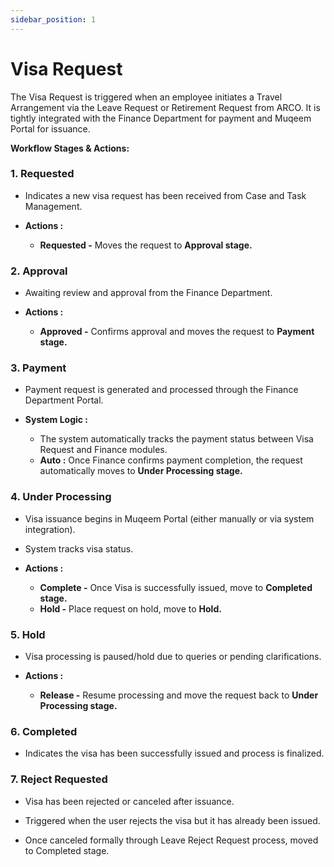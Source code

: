 ```yaml
---
sidebar_position: 1
---
```


# Visa Request

  The Visa Request is triggered when an employee initiates a Travel Arrangement via the Leave Request or Retirement Request from ARCO. It is tightly integrated with the Finance Department for payment and Muqeem Portal for issuance.

**Workflow Stages & Actions:**

### 1. Requested

  - Indicates a new visa request has been received from Case and Task Management.

  - **Actions :**
    - **Requested -** Moves the request to **Approval stage.**

### 2. Approval

  - Awaiting review and approval from the Finance Department.

  - **Actions :**
    - **Approved -** Confirms approval and moves the request to **Payment stage.**

### 3. Payment

  - Payment request is generated and processed through the Finance Department Portal.

  - **System Logic :**
    - The system automatically tracks the payment status between Visa Request and Finance modules.
    - **Auto :** Once Finance confirms payment completion, the request automatically moves to **Under Processing stage.**

### 4. Under Processing

  - Visa issuance begins in Muqeem Portal (either manually or via system integration).

  - System tracks visa status.

  - **Actions :**
    - **Complete -** Once Visa is successfully issued, move to **Completed stage.**
    - **Hold -** Place request on hold, move to **Hold.**

### 5. Hold

  - Visa processing is paused/hold due to queries or pending clarifications.

  - **Actions :**
    - **Release -** Resume processing and move the request back to **Under Processing stage.**

### 6. Completed

  - Indicates the visa has been successfully issued and process is finalized.

### 7. Reject Requested

  - Visa has been rejected or canceled after issuance.

  - Triggered when the user rejects the visa but it has already been issued.

  - Once canceled formally through Leave Reject Request process, moved to Completed stage.